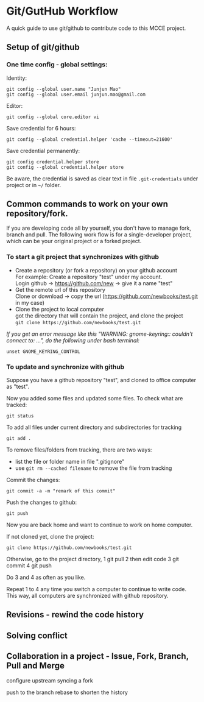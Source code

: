 # Git/GutHub Workflow

A quick guide to use git/github to contribute code to this MCCE project.

## Setup of git/github

### One time config - global settings:

Identity:

    git config --global user.name "Junjun Mao"
    git config --global user.email junjun.mao@gmail.com


Editor: 

    git config --global core.editor vi 

Save credential for 6 hours: 

    git config --global credential.helper 'cache --timeout=21600' 

Save credential permanently: 

    git config credential.helper store 
    git config --global credential.helper store 

Be aware, the credential is saved as clear text in file ```.git-credentials``` under project or in ```~/``` folder. 


## Common commands to work on your own repository/fork.
If you are developing code all by yourself, you don't have to manage fork, branch and pull. The following work flow 
is for a single-developer project, which can be your original project or a forked project.

### To start a git project that synchronizes with github
* Create a repository (or fork a repository) on your github account <br>
  For example: Create a repository "test" under my account. <br>
  Login github -> https://github.com/new  -> give it a name "test"
* Get the remote url of this repository <br>
  Clone or download -> copy the url (https://github.com/newbooks/test.git in my case)
* Clone the project to local computer <br>
  got the directory that will contain the project, and clone the project <br>
  ```git clone https://github.com/newbooks/test.git```

*If you get an error message like this "WARNING: gnome-keyring:: couldn't connect to: ...", 
do the following under bash terminal:*
```    
unset GNOME_KEYRING_CONTROL
```

### To update and synchronize with github
Suppose you have a github repository "test", and cloned to office computer as "test". 

Now you added some files and updated some files. To check what are tracked:
```
git status
```
To add all files under current directory and subdirectories for tracking
```
git add .
```
To remove files/folders from tracking, there are two ways:
 * list the file or folder name in file ".gitignore" 
 * use ```git rm --cached filename``` to remove the file from tracking

Commit the changes:
```
git commit -a -m "remark of this commit"
```

Push the changes to github:
```
git push
```

Now you are back home and want to continue to work on home computer.

If not cloned yet, clone the project:
```
git clone https://github.com/newbooks/test.git
``` 
Otherwise, go to the project directory,
1 git pull
2 then edit code
3 git commit
4 git push 

Do 3 and 4 as often as you like.

Repeat 1 to 4 any time you switch a computer to continue to write code. This way, all computers are synchronized with github repository. 
 
## Revisions - rewind the code history

## Solving conflict

## Collaboration in a project - Issue, Fork, Branch, Pull and Merge 

configure upstream
syncing a fork

push to the branch
rebase to shorten the history